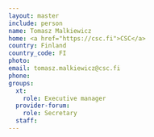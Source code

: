 ```yaml
---
layout: master
include: person
name: Tomasz Malkiewicz
home: <a href="https://csc.fi">CSC</a>
country: Finland
country_code: FI
photo:
email: tomasz.malkiewicz@csc.fi
phone:
groups:
  xt:
    role: Executive manager
  provider-forum:
    role: Secretary
  staff:
---
```

